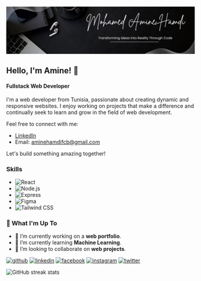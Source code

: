 ![Fullstack Web Developer](https://github.com/mohamedaminehamdi/mohamedaminehamdi/blob/main/Black%20and%20Cream%20Simple%20Minimalist%20Assistant%20Manager%20LinkedIn%20Banner.png)

## Hello, I'm Amine! 👋
#### Fullstack Web Developer

I'm a web developer from Tunisia, passionate about creating dynamic and responsive websites. I enjoy working on projects that make a difference and continually seek to learn and grow in the field of web development.

Feel free to connect with me:

- [LinkedIn](https://www.linkedin.com/in/mohamed-amine-hamdi)
- Email: [aminehamdifcb@gmail.com](mailto:aminehamdifcb@gmail.com)

Let's build something amazing together!

<!--[![Amine's GitHub stats](https://github-readme-stats.vercel.app/api?username=Mohamedaminehamdi)](https://github.com/anuraghazra/github-readme-stats)-->

### Skills
- ![React](https://img.shields.io/badge/-React-61DAFB?style=for-the-badge&logo=react&logoColor=white)
- ![Node.js](https://img.shields.io/badge/-Node.js-339933?style=for-the-badge&logo=nodedotjs&logoColor=white)
- ![Express](https://img.shields.io/badge/-Express-000000?style=for-the-badge&logo=express&logoColor=white)
- ![Figma](https://img.shields.io/badge/-Figma-F24E1E?style=for-the-badge&logo=figma&logoColor=white)
- ![Tailwind CSS](https://img.shields.io/badge/-Tailwind%20CSS-06B6D4?style=for-the-badge&logo=tailwindcss&logoColor=white)

### 🚀 What I'm Up To
- 🔭 I’m currently working on a **web portfolio**.
- 🌱 I’m currently learning **Machine Learning**.
- 👯 I’m looking to collaborate on **web projects**.


[<img src='https://cdn.jsdelivr.net/npm/simple-icons@3.0.1/icons/github.svg' alt='github' height='40'>](https://github.com/mohamedaminehamdi)  [<img src='https://cdn.jsdelivr.net/npm/simple-icons@3.0.1/icons/linkedin.svg' alt='linkedin' height='40'>](https://www.linkedin.com/in/www.linkedin.com/in/mohamed-amine-hamdi/)  [<img src='https://cdn.jsdelivr.net/npm/simple-icons@3.0.1/icons/facebook.svg' alt='facebook' height='40'>](https://www.facebook.com/https://www.facebook.com/profile.php?id=100089733371903)  [<img src='https://cdn.jsdelivr.net/npm/simple-icons@3.0.1/icons/instagram.svg' alt='instagram' height='40'>](https://www.instagram.com/https://www.instagram.com/hamdi__mohamed__amine//)  [<img src='https://cdn.jsdelivr.net/npm/simple-icons@3.0.1/icons/twitter.svg' alt='twitter' height='40'>](https://twitter.com/https://x.com/aminehamdibarca)  

![GitHub streak stats](https://streak-stats.demolab.com/?user=mohamedaminehamdi)  


